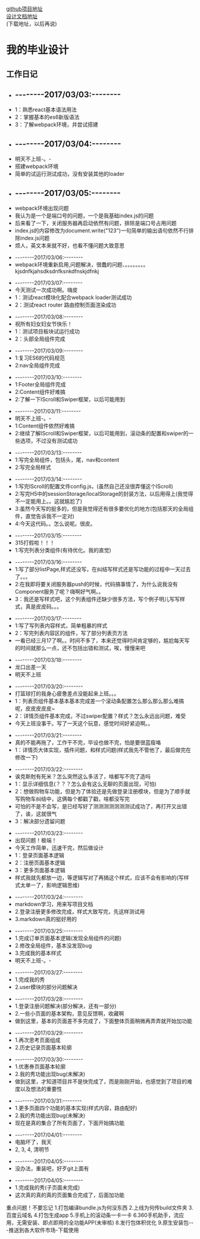 [github项目地址](https://github.com/YWZFrances/YWZ-Graduation-design)</br>
[设计文档地址](http://yuewenzhe.duapp.com/build/Design-document.html)</br>
(下载地址，以后再说)
<h1>我的毕业设计</h1>
<h2>工作日记</h2>
<ul>
     <li><h2>--------2017/03/03:--------</h2></li>
          <li>1：熟悉react基本语法用法</li>
          <li>2：掌握基本的es6新版语法</li>
          <li>3：了解webpack环境，并尝试搭建</li>
</ul>
<ul>
     <li><h2>--------2017/03/04:--------</h2></li>
          <li>明天不上班-。-</li>
          <li>搭建webpack环境</li>
          <li>简单的试运行测试成功，没有安装其他的loader</li>
</ul>
<ul>
     <li><h2>--------2017/03/05:--------</h2></li>
          <li>webpack环境出现问题</li>
          <li>我认为是一个是端口号的问题，一个是我基础index.js的问题</li>
          <li>后来看了一下，关闭服务器再启动依然有问题，排除是端口号占用问题</li>
          <li>index.js的内容修改为document.write("123")一句简单的输出语句依然不行排除index.js问题</li>
          <li>烦人，英文本来就不好，也看不懂问题大致意思</li>
</ul>
<ul>
     <li>--------2017/03/06:--------</li>
          <li>webpack环境重新启用,问题解决，很蠢的问题、。。。。。。。。kjsdnfkjahsdksdnfksnkdfnskjdfnkj</li>
</ul>
<ul>
     <li>--------2017/03/07:--------</li>
          <li>今天测试一次成功啊。嗨皮</li>
          <li>1：测试react模块化配合webpack loader测试成功</li>
          <li>2：测试react router 路由控制页面渲染成功</li>
</ul>
<ul>
     <li>--------2017/03/08:--------</li>
          <li>祝所有妇女妇女节快乐！</li>
          <li>1：测试项目板块试运行成功</li>
          <li>2：头部全局组件完成</li>
</ul>
<ul>
     <li>--------2017/03/09:--------</li>
          <li>1:复习ES6的代码规范</li>
          <li>2:nav全局组件完成</li>
</ul>
<ul>
     <li>--------2017/03/10:--------</li>
          <li>1:Footer全局组件完成</li>
          <li>2:Content组件好难搞</li>
          <li>2:了解一下IScroll和Swiper框架，以后可能用到</li>
</ul>
<ul>
     <li>--------2017/03/11:--------</li>
          <li>明天不上班-。-</li>
          <li>1:Content组件依然好难搞</li>
          <li>2:继续了解IScroll和Swiper框架，以后可能用到，滚动条的配置和swiper的一些选项，不过没有测试成功</li>
</ul>
<ul>
     <li>--------2017/03/13:--------</li>
          <li>1:写完全局组件，包括头，尾，nav和content</li>
          <li>2:写完全局样式</li>
</ul>
<ul>
     <li>--------2017/03/14:--------</li>
          <li>1:写完IScroll的配置文件config.js，(虽然自己还没很弄懂这个IScroll)</li>
          <li>2:写完H5中的sessionStorage/localStorage的封装方法，以后用得上(我觉得不一定能用上。。这就尴尬了)</li>
          <li>3:虽然今天写的挺多的，但是我觉得还有很多要优化的地方(包括那天的全局组件，直觉告诉我不一定对)</li>
          <li>4:今天这代码。。怎么说呢。很皮。</li>
</ul>
<ul>
     <li>--------2017/03/15:--------</li>
          <li>315打假啦！！！</li>
          <li>1:写完列表分类组件(有待优化。我的直觉)</li>
</ul>
<ul>
     <li>--------2017/03/16:--------</li>
          <li>1:写了部分listPage,样式还没写，在纠结写样式还是写功能的过程中一天过去了。。。</li>
          <li>2:在我即将要关闭服务器push的时候，代码搞事情了，为什么说我没有Component服务了呢？嗨啊好气啊。。</li>
          <li>3：我还是写样式吧，这个列表组件还缺少很多方法，写个例子明儿写写样式，真是皮皮码。。。</li>
</ul>
<ul>
     <li>--------2017/03/17:--------</li>
          <li>1:写了写列表内容样式，简单粗暴的样式</li>
          <li>2：写完列表内容区的组件，写了部分列表页方法</li>
          <li>一看已经三月17了啊。。时间不多了，本来还觉得时间肯定够的，尴尬每天写的时间就那么一点，还不包括出错和测试，唉，慢慢来吧</li>
</ul>
<ul>
     <li>--------2017/03/18:--------</li>
          <li>龙口出差一天</li>
          <li>明天不上班</li>
</ul>
<ul>
     <li>--------2017/03/20:--------</li>
          <li>打篮球打的我身心疲惫差点没能起来上班。。。</li>
          <li>1：列表页组件基本基本基本完成差一个滚动条配置怎么那么那么那么难搞呢，皮皮皮皮皮~</li>
          <li>2：详情页组件基本完成，不过swiper配置？样式？怎么永远出问题，难受</li>
          <li>今天上班没事干。写了一天这个玩意，感觉时间好紧迫啊。。</li>
</ul>
<ul>
     <li>--------2017/03/21:--------</li>
          <li>真的不能再拖了，工作干不完，毕设也做不完，怕是要很蓝瘦咯</li>
          <li>1：详情页大体实现，插件问题，和样式问题(样式我先不管他了，最后做完在修改一下)</li>
</ul>
<ul>
     <li>--------2017/03/22:--------</li>
          <li>诶克斯尅有死米？怎么突然这么多活了，啥都写不完了造吗</li>
          <li>1：显示详细信息(？？？怎么会有这么无聊的页面出现，可怕)</li>
          <li>2：想做购物车功能，但是为了体验还是先做登录注册模块，但是为了顺手就写购物车纠结中，这俩每个都戳了戳，啥都没写完</li>
          <li>可怕的不是不会写，是已经写好了测测测测测测测试成功了，再打开又出错了，诶，这就很气</li>
          <li>3：解决部分遗留问题</li>
</ul>
<ul>
     <li>--------2017/03/23:--------</li>
          <li>出现问题！极端！</li>
          <li>今天工作简单，迅速干完，然后做设计</li>
          <li>1：登录页面基本逻辑</li>
          <li>2：注册页面基本逻辑</li>
          <li>3：更多页面基本逻辑</li>
          <li>样式我就先都放一边，等逻辑写对了再搞这个样式，应该不会有影响的(写样式太单一了，影响逻辑思维)</li>
</ul>
<ul>
     <li>--------2017/03/24:--------</li>
          <li>markdown学习，用来写项目文档</li>
          <li>2.登录注册更多修改完成，样式大致写完，先这样测试用</li>
          <li>3.markdown真的挺好用的</li>
</ul>
<ul>
     <li>--------2017/03/25:--------</li>
          <li>1.完成订单页面基本逻辑(发现全局组件的问题)</li>
          <li>2.修改全局组件，基本没发现bug</li>
          <li>3.完成我的基本样式</li>
          <li>明天不上班-。-</li>
</ul>
<ul>
     <li>--------2017/03/27:--------</li>
          <li>1.完成我的秀</li>
          <li>2.user模块的部分问题解决</li>
</ul>
<ul>
     <li>--------2017/03/28:--------</li>
          <li>1.登录注册问题解决(部分解决，还有一部分)</li>
          <li>2.一些小页面的基本架构，意见反馈啊，收藏啊</li>
          <li>做到这里，基本的页面差不多完成了，下面整体页面稍微再弄弄就开始加功能</li>
</ul>
<ul>
     <li>--------2017/03/29:--------</li>
          <li>1.再次思考页面组成</li>
          <li>2.历史记录页面基本轮廓</li>
</ul>
<ul>
     <li>--------2017/03/30:--------</li>
          <li>1.优惠券页面基本轮廓</li>
          <li>2.我的秀功能出现bug(未解决)</li>
          <li>做到这里，才知道项目并不是快完成了，而是刚刚开始，也感觉到了项目的难度以及想法的重要性</li>
</ul>
<ul>
     <li>--------2017/03/31:--------</li>
          <li>1.更多页面四个功能的基本实现(样式内容，路由配好)</li>
          <li>2.我的秀功能出现bug(未解决)</li>
          <li>现在是真的集合了所有页面了，下面开始搞功能</li>
</ul>
<ul>
     <li>--------2017/04/01:--------</li>
          <li>电脑坏了，我天</li>
          <li>2, 3, 4, 清明节</li>

</ul>
<ul>
     <li>--------2017/04/05:--------</li>
          <li>没办法，重装吧，好歹git上面有</li>
</ul>
<ul>
     <li>--------2017/04/05:--------</li>
          <li>1.完成我的秀(子页面未完成)</li>
          <li>这次真的真的真的页面集合完成了，后面加功能</li>
</ul>
<p>
	重点问题！不要忘记
	1.打包编译bundle.js为何没东西
	2.上线为何传build文件夹
	3.百度云域名
	4.打包生成app
	5.手机上的滚动条一卡一卡
	6.360手机助手，流应用，无需安装、即点即用的全功能APP(未审核)
	8.发行包体积优化
	9.原生安装包---推送到各大软件市场-下载使用
<p>
